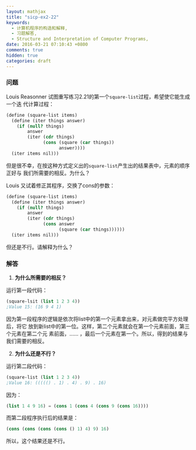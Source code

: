 ```yaml
---
layout: mathjax
title: "sicp-ex2-22"
keywords:
  - 计算机程序的构造和解释,
  - 习题解答,
  - Structure and Interpretation of Computer Programs,
date: 2016-03-21 07:10:43 +0800
comments: true
hidden: true
categories: draft
---
```


### 问题

Louis Reasonner 试图重写练习2.21的第一个`square-list`过程，希望使它能生成一个迭
代计算过程：

``` scheme
(define (square-list items)
  (define (iter things answer)
    (if (null? things)
        answer
        (iter (cdr things)
              (cons (square (car things))
                    answer))))
  (iter items nil)))
```

但是很不幸，在按这种方式定义出的`square-list`产生出的结果表中，元素的顺序正好与
我们所需要的相反。为什么？

Louis 又试着修正其程序，交换了cons的参数：

``` scheme
(define (square-list items)
  (define (iter things answer)
    (if (null? things)
        answer
        (iter (cdr things)
              (cons answer
                    (square (car things))))))
  (iter items nil)))
```

但还是不行。请解释为什么？

### 解答

1. **为什么所需要的相反？**

运行第一段代码：

``` scheme
(square-lsit (list 1 2 3 4))
;Value 15: (16 9 4 1)
```

因为第一段程序的逻辑是依次将list中的第一个元素拿出来，对元素做完平方处理后，将它
放到新list中的第一位。这样，第二个元素就会在第一个元素前面，第三个元素在第二个元
素前面，…… ，最后一个元素在第一个。所以，得到的结果与我们需要的相反。

2. **为什么还是不行？**

运行第二段代码：

``` scheme
(square-list (list 1 2 3 4))
;Value 16: ((((() . 1) . 4) . 9) . 16)
```

因为：

``` scheme
(list 1 4 9 16) = (cons 1 (cons 4 (cons 9 (cons 16))))
```

而第二段程序执行后的结果是：

``` scheme
(cons (cons (cons (cons () 1) 4) 9) 16)
```

所以，这个结果还是不行。
